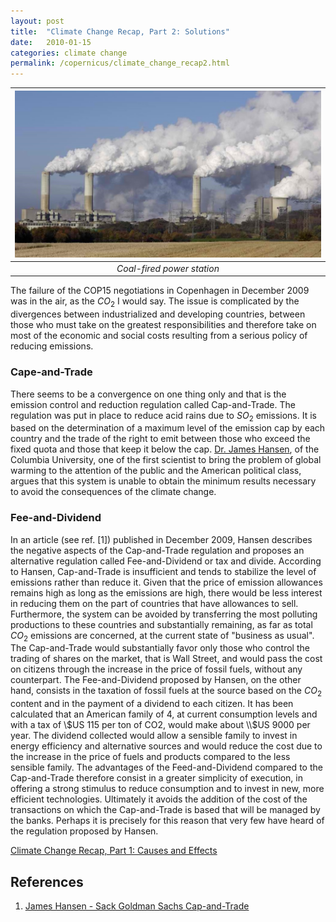 ```yaml
---
layout: post
title:  "Climate Change Recap, Part 2: Solutions"
date:   2010-01-15
categories: climate change
permalink: /copernicus/climate_change_recap2.html
---
```

<script type="text/x-mathjax-config">
MathJax.Hub.Config({
  tex2jax: {
    inlineMath: [['$','$'], ['\\(','\\)']],
    processEscapes: true
  }
});
</script>
<script src="https://cdnjs.cloudflare.com/ajax/libs/mathjax/2.7.0/MathJax.js?config=TeX-AMS-MML_HTMLorMML" type="text/javascript"></script>

|![Coal-fired power station](/assets/climate-change/coal_fired_power_plant.jpg)|
|:--:|
|*Coal-fired power station*|

The failure of the COP15 negotiations in Copenhagen in December 2009 was in the air, as the $CO_2$ I would say. The issue is complicated by the divergences between industrialized and developing countries, between those who must take on the greatest responsibilities and therefore take on most of the economic and social costs resulting from a serious policy of reducing emissions.

### Cape-and-Trade
There seems to be a convergence on one thing only and that is the emission control and reduction regulation called Cap-and-Trade. The regulation was put in place to reduce acid rains due to $SO_2$ emissions. It is based on the determination of a maximum level of the emission cap by each country and the trade of the right to emit between those who exceed the fixed quota and those that keep it below the cap. [Dr. James Hansen](http://www.columbia.edu/~jeh1/), of the Columbia University, one of the first scientist to bring the problem of global warming to the attention of the public and the American political class, argues that this system is unable to obtain the minimum results necessary to avoid the consequences of the climate change.

### Fee-and-Dividend
In an article (see ref. [1]) published in December 2009, Hansen describes the negative aspects of the Cap-and-Trade regulation and proposes an alternative regulation called Fee-and-Dividend or tax and divide. According to Hansen, Cap-and-Trade is insufficient and tends to stabilize the level of emissions rather than reduce it. Given that the price of emission allowances remains high as long as the emissions are high, there would be less interest in reducing them on the part of countries that have allowances to sell. Furthermore, the system can be avoided by transferring the most polluting productions to these countries and substantially remaining, as far as total $CO_2$ emissions are concerned, at the current state of "business as usual". The Cap-and-Trade would substantially favor only those who control the trading of shares on the market, that is Wall Street, and would pass the cost on citizens through the increase in the price of fossil fuels, without any counterpart. The Fee-and-Dividend proposed by Hansen, on the other hand, consists in the taxation of fossil fuels at the source based on the $CO_2$ content and in the payment of a dividend to each citizen. It has been calculated that an American family of 4, at current consumption levels and with a tax of \\$US 115 per ton of CO2, would make about \\$US 9000 per year. The dividend collected would allow a sensible family to invest in energy efficiency and alternative sources and would reduce the cost due to the increase in the price of fuels and products compared to the less sensible family. The advantages of the Feed-and-Dividend compared to the Cap-and-Trade therefore consist in a greater simplicity of execution, in offering a strong stimulus to reduce consumption and to invest in new, more efficient technologies. Ultimately it avoids the addition of the cost of the transactions on which the Cap-and-Trade is based that will be managed by the banks. Perhaps it is precisely for this reason that very few have heard of the regulation proposed by Hansen.

[Climate Change Recap, Part 1: Causes and Effects](https://www.luigiselmi.eu/copernicus/climate_change_recap2.html)

## References
1. [James Hansen - Sack Goldman Sachs Cap-and-Trade](http://www.columbia.edu/~jeh1/mailings/2009/20091207_SackGoldmanSachs.pdf)
